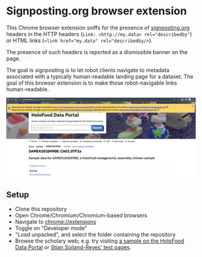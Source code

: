 # Signposting.org browser extension

This Chrome browser extension sniffs for the presence of [signposting.org](https://signposting.org) headers in the HTTP headers (`Link: <http://my.data> rel="describedby"`) or HTML links (`<link href="my.data" rel="describedby/>`).

The presence of such headers is reported as a dismissible banner on the page.

The goal is signposting is to let robot clients navigate to metadata associated with a typically human-readable landing page for a dataset.
The goal of this browser extension is to make those robot-navigable links human-readable.

![Screenshot of a scientific landing page with signposting headers detected](example.png)

## Setup
* Clone this repository
* Open Chrome/Chromium/Chromium-based browsers
* Navigate to [chrome://extensions](chrome://extensions)
* Toggle on "Developer mode"
* "Load unpacked", and select the folder containing the repository
* Browse the scholary web; e.g. try visiting [a sample on the HoloFood Data Portal](https://www.holofooddata.org/sample/SAMEA10104908) or [Stian Soiland-Reyes' test pages](https://s11.no/2022/a2a-fair-metrics/).
